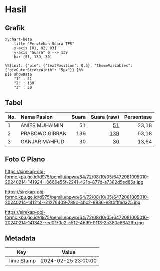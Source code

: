 # Hasil

## Grafik

```mermaid
xychart-beta
    title "Perolehan Suara TPS"
    x-axis [01, 02, 03]
    y-axis "Suara" 0 --> 139
    bar [51, 139, 30]
```

```mermaid
%%{init: {"pie": {"textPosition": 0.5}, "themeVariables": {"pieOuterStrokeWidth": "5px"}} }%%
pie showData
    "1" : 51
    "2" : 139
    "3" : 30
```

## Tabel

| No. | Nama Paslon    | Suara | Suara (raw) | Persentase |
|:--- |:-------------- | -----:| -----------:| ----------:|
| 1   | ANIES MUHAIMIN | 51    | [51][p-1]   | 23,18      |
| 2   | PRABOWO GIBRAN | 139   | [139][p-2]  | 63,18      |
| 3   | GANJAR MAHFUD  | 30    | [30][p-3]   | 13,64      |


[p-1]: https://github.com/gigit-pemilu/pemilu-2024-64-kalimantan-timur/blob/main/pilpres/hitung-suara/sub/64-kalimantan-timur/sub/72-kota-samarinda/sub/08-sungai-pinang/sub/1005-bandara/sub/010-tps/sub/paslon-1.txt
[p-2]: https://github.com/gigit-pemilu/pemilu-2024-64-kalimantan-timur/blob/main/pilpres/hitung-suara/sub/64-kalimantan-timur/sub/72-kota-samarinda/sub/08-sungai-pinang/sub/1005-bandara/sub/010-tps/sub/paslon-2.txt
[p-3]: https://github.com/gigit-pemilu/pemilu-2024-64-kalimantan-timur/blob/main/pilpres/hitung-suara/sub/64-kalimantan-timur/sub/72-kota-samarinda/sub/08-sungai-pinang/sub/1005-bandara/sub/010-tps/sub/paslon-3.txt

## Foto C Plano

https://sirekap-obj-formc.kpu.go.id/d975/pemilu/ppwp/64/72/08/10/05/6472081005010-20240214-141924--8666e55f-2241-421b-877d-a7382d5ed86a.jpg

https://sirekap-obj-formc.kpu.go.id/d975/pemilu/ppwp/64/72/08/10/05/6472081005010-20240214-141214--21276409-788c-4bc2-8836-e8fbfffad325.jpg

https://sirekap-obj-formc.kpu.go.id/d975/pemilu/ppwp/64/72/08/10/05/6472081005010-20240214-141342--ed0f70c2-c512-4b99-9113-2b380c86429b.jpg


## Metadata

| Key        | Value               |
| ---------- | ------------------- |
| Time Stamp | 2024-02-25 23:00:00 |




